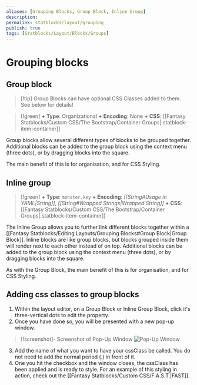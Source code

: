 ```yaml
---
aliases: [Grouping Blocks, Group Block, Inline Group]
description: 
permalink: statblocks/layout/grouping
publish: true
tags: [Statblocks/Layout/Blocks/Groups]
---
```


# Grouping blocks

## Group block

>[!tip] Group Blocks can have optional CSS Classes added to them. See below for details!

> [!green]
> **+** **Type**: Organizational
> **+** **Encoding**: None
> **+** **CSS**:  [[Fantasy Statblocks/Custom CSS/The Bootstrap/Container Groups|.statblock-item-container]]

Group blocks allow several different types of blocks to be grouped together. Additional blocks can be added to the group block using the context menu (three dots), or by dragging blocks into the square.

The main benefit of this is for organisation, and for CSS Styling.

## Inline group

> [!green]
> **+** **Type**: `monster.key`
> **+** **Encoding**: *[[String#Usage in YAML|String]]*, *[[String#Wrapped Strings|Wrapped String]]* 
> **+** **CSS**:  [[Fantasy Statblocks/Custom CSS/The Bootstrap/Container Groups|.statblock-item-container]]

The Inline Group allows you to further link different blocks together within a [[Fantasy Statblocks/Editing Layouts/Grouping Blocks#Group Block|Group Block]]. Inline blocks are like group blocks, but blocks grouped inside them will render next to each other instead of on top. Additional blocks can be added to the group block using the context menu (three dots), or by dragging blocks into the square.

As with the Group Block, the main benefit of this is for organisation, and for CSS Styling.

## Adding css classes to group blocks

1. Within the layout editor, on a Group Block or Inline Group Block, click it's three-vertical dots to edit the property.
2. Once you have done so, you will be presented with a new pop-up window.

>[!screenshot]- Screenshot of Pop-Up Window
>![Pop-Up Window](https://github.com/javalent/fantasy-statblocks/blob/gh-pages/images/statblock/group-block-edit.png?raw=true)

3. Add the name of what you want to have your cssClass be called. You do not need to add the normal period (.) in front of it. 
4. One you hit the checkbox and the window closes, the cssClass has been applied and is ready to style. For an example of this styling in action, check out the [[Fantasy Statblocks/Custom CSS/F.A.S.T.|FAST]].